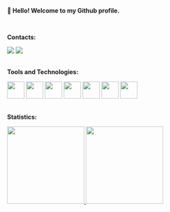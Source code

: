 **👋 Hello! Welcome to my Github profile.**

<br>

**Contacts:**
<div>
<a href="mailto:elton_de_almeida@hotmail.com"><img src="https://img.shields.io/badge/Gmail-D14836?style=for-the-badge&logo=gmail&logoColor=white" target="_blank"></a>
<a href="https://www.linkedin.com/in/eltondealmeida" target="_blank"><img src="https://img.shields.io/badge/-LinkedIn-%230077B5?style=for-the-badge&logo=linkedin&logoColor=white" target="_blank"></a>   
</div>

<br>


**Tools and Technologies:**
<div>
<img src="https://cdn.jsdelivr.net/gh/devicons/devicon/icons/react/react-original-wordmark.svg" width="40" height="40"/>
<img src="https://cdn.jsdelivr.net/gh/devicons/devicon/icons/javascript/javascript-original.svg" width="40" height="40"/>          
<img src="https://cdn.jsdelivr.net/gh/devicons/devicon/icons/typescript/typescript-original.svg" width="40" height="40"/>
<img src="https://cdn.jsdelivr.net/gh/devicons/devicon/icons/redux/redux-original.svg" width="40" height="40"/>  
<img src="https://cdn.jsdelivr.net/gh/devicons/devicon/icons/html5/html5-original.svg" width="40" height="40"/>
<img src="https://cdn.jsdelivr.net/gh/devicons/devicon/icons/css3/css3-original.svg" width="40" height="40"/>         
<img src="https://cdn.jsdelivr.net/gh/devicons/devicon/icons/git/git-original.svg" width="40" height="40"/>
</div>
</div>

<br>

**Statistics:**
<div>
<a href="https://github.com/eltondealmeida">
<img height="180em" src="https://github-readme-stats.vercel.app/api/top-langs/?username=eltondealmeida&layout=compact&langs_count=7&theme=dracula"/>
<img height="180em" src="https://github-readme-stats.vercel.app/api?username=eltondealmeida&show_icons=true&theme=dracula&include_all_commits=true&count_private=true"/>
</div>
